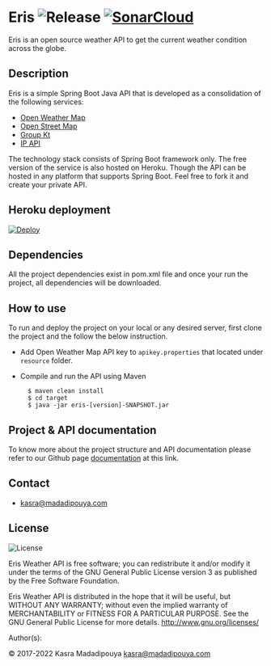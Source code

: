 # Eris ![Release](https://github.com/kasramp/Eris/actions/workflows/release.yml/badge.svg) [![SonarCloud](https://sonarcloud.io/api/project_badges/measure?project=com.madadipouya.eris&metric=alert_status)](https://sonarcloud.io/dashboard?id=com.madadipouya.eris)

Eris is an open source weather API to get the current weather condition across the globe.

## Description
Eris is a simple Spring Boot Java API that is developed as a consolidation of the following services:
- [Open Weather Map](https://openweathermap.org/)
- [Open Street Map](http://openstreetmap.org/)
- [Group Kt](http://www.groupkt.com/post/f2129b88/services.htm)
- [IP API](http://ip-api.com/)

The technology stack consists of Spring Boot framework only. The free version of the service is also hosted on Heroku. Though the API can be hosted in any platform that supports Spring Boot. Feel free to fork it and create your private API.

## Heroku deployment

[![Deploy](https://www.herokucdn.com/deploy/button.svg)](https://heroku.com/deploy?template=https://github.com/kasramp/Eris)

## Dependencies
All the project dependencies exist in pom.xml file and once your run the project, all dependencies will be downloaded.

## How to use

To run and deploy the project on your local or any desired server, first clone the project and the follow the below instruction.
- Add Open Weather Map API key to `apikey.properties` that located under `resource` folder.
- Compile and run the API using Maven

        $ maven clean install
        $ cd target
        $ java -jar eris-[version]-SNAPSHOT.jar

## Project & API documentation
To know more about the project structure and API documentation please refer to our Github page [documentation](https://eris.madadipouya.com/#apicall) at this link.

## Contact
* kasra@madadipouya.com

## License
<p>
<img src="https://www.gnu.org/graphics/gplv3-127x51.png" alt="License"/>
</p>
Eris Weather API is free software; you can redistribute it and/or modify
it under the terms of the GNU General Public License version 3
as published by the Free Software Foundation.

Eris Weather API is distributed in the hope that it will be useful,
but WITHOUT ANY WARRANTY; without even the implied warranty of
MERCHANTABILITY or FITNESS FOR A PARTICULAR PURPOSE.  See the
GNU General Public License for more details.  <http://www.gnu.org/licenses/>

Author(s):

© 2017-2022 Kasra Madadipouya <kasra@madadipouya.com> 

